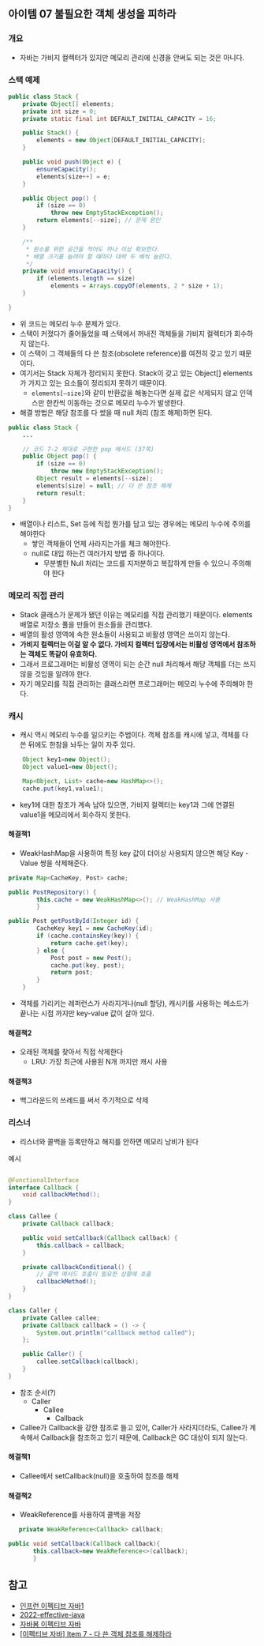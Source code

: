 ## 아이템 07 불필요한 객체 생성을 피하라

### 개요

- 자바는 가비지 컬렉터가 있지만 메모리 관리에 신경을 안써도 되는 것은 아니다.

### 스택 예제

```java
public class Stack {
    private Object[] elements;
    private int size = 0;
    private static final int DEFAULT_INITIAL_CAPACITY = 16;

    public Stack() {
        elements = new Object[DEFAULT_INITIAL_CAPACITY];
    }

    public void push(Object e) {
        ensureCapacity();
        elements[size++] = e;
    }

    public Object pop() {
        if (size == 0)
            throw new EmptyStackException();
        return elements[--size]; // 문제 원인
    }

    /**
     * 원소를 위한 공간을 적어도 하나 이상 확보한다.
     * 배열 크기를 늘려야 할 때마다 대략 두 배씩 늘린다.
     */
    private void ensureCapacity() {
        if (elements.length == size)
            elements = Arrays.copyOf(elements, 2 * size + 1);
    }

}
```

- 위 코드는 메모리 누수 문제가 있다.
- 스택이 커졌다가 줄어들었을 때 스택에서 꺼내진 객체들을 가비지 컬렉터가 회수하지 않는다.
- 이 스택이 그 객체들의 다 쓴 참조(obsolete reference)를 여전히 갖고 있기 때문이다.
- 여기서는 Stack 자체가 정리되지 못한다. Stack이 갖고 있는 Object[] elements가 가지고 있는 요소들이 정리되지 못하기 때문이다.
    - `elements[—size]`와 같이 반환값을 해놓는다면 실제 값은 삭제되지 않고 인덱스만 한칸씩 이동하는 것으로 메모리 누수가 발생한다.
- 해결 방법은 해당 참조를 다 썼을 때 null 처리 (참조 해제)하면 된다.

```java
public class Stack {
	...

    // 코드 7-2 제대로 구현한 pop 메서드 (37쪽)
    public Object pop() {
        if (size == 0)
            throw new EmptyStackException();
        Object result = elements[--size];
        elements[size] = null; // 다 쓴 참조 해제
        return result;
    }
}
```

- 배열이나 리스트, Set 등에 직접 뭔가를 담고 있는 경우에는 메모리 누수에 주의를 해야한다
    - 쌓인 객체들이 언제 사라지는가를 체크 해야한다.
    - null로 대입 하는건 여러가지 방법 중 하나이다.
        - 무분별한 Null 처리는 코드를 지저분하고 복잡하게 만들 수 있으니 주의해야 한다

### 메모리 직접 관리

- Stack 클래스가 문제가 됐던 이유는 메모리를 직접 관리했기 때문이다. elements 배열로 저장소 풀을 만들어 원소들을 관리했다.
- 배열의 활성 영역에 속한 원소들이 사용되고 비활성 영역은 쓰이지 않는다.
- **가비지 컬렉터는 이걸 알 수 없다. 가비지 컬렉터 입장에서는 비활성 영역에서 참조하는 객체도 똑같이 유효하다.**
- 그래서 프로그래머는 비활성 영역이 되는 순간 null 처리해서 해당 객체를 더는 쓰지 않을 것임을 알려야 한다.
- 자기 메모리를 직접 관리하는 클래스라면 프로그래머는 메모리 누수에 주의해야 한다.

### 캐시

- 캐시 역시 메모리 누수를 일으키는 주범이다. 객체 참조를 캐시에 넣고, 객체를 다 쓴 뒤에도 한참을 놔두는 일이 자주 있다.

```java
    Object key1=new Object();
    Object value1=new Object();

    Map<Object, List> cache=new HashMap<>();
    cache.put(key1,value1);
```

- key1에 대한 참조가 계속 남아 있으면, 가비지 컬렉터는 key1과 그에 연결된 value1을 메모리에서 회수하지 못한다.

#### 해결책1
- WeakHashMap을 사용하여 특정 key 값이 더이상 사용되지 않으면 해당 Key - Value 쌍을 삭제해준다.

```java
private Map<CacheKey, Post> cache;

public PostRepository() {
        this.cache = new WeakHashMap<>(); // WeakHashMap 사용
        }

public Post getPostById(Integer id) {
        CacheKey key1 = new CacheKey(id);
        if (cache.containsKey(key)) {
            return cache.get(key);
        } else {
            Post post = new Post();
            cache.put(key, post);
            return post;
        }
    }
```

- 객체를 가리키는 레퍼런스가 사라지거나(null 할당), 캐시키를 사용하는 메소드가 끝나는 시점 까지만 key-value 값이 살아 있다.

#### 해결책2

- 오래된 객체를 찾아서 직접 삭제한다
    - LRU: 가장 최근에 사용된 N개 까지만 캐시 사용

#### 해결책3

- 백그라운드의 쓰레드를 써서 주기적으로 삭제

### 리스너

- 리스너와 콜백을 등록만하고 해지를 안하면 메모리 낭비가 된다

예시

```java

@FunctionalInterface
interface Callback {
    void callbackMethod();
}

class Callee {
    private Callback callback;

    public void setCallback(Callback callback) {
        this.callback = callback;
    }

    private callbackConditional() {
        // 콜백 메서드 호출이 필요한 상황에 호출
        callbackMethod();
    }
}

class Caller {
    private Callee callee;
    private Callback callback = () -> {
        System.out.println("callback method called");
    };

    public Caller() {
        callee.setCallback(callback);
    }
}
```
- 참조 순서(?)
  - Caller 
    - Callee
      - Callback
- Callee가 Callback을 강한 참조로 들고 있어, Caller가 사라지더라도, Callee가 계속해서 Callback을 참조하고 있기 때문에, Callback은 GC 대상이 되지 않는다.

#### 해결책1

- Callee에서 setCallback(null)을 호출하여 참조를 해제

#### 해결책2

- WeakReference를 사용하여 콜백을 저장

 ```java
    private WeakReference<Callback> callback;

public void setCallback(Callback callback){
        this.callback=new WeakReference<>(callback);
        }
```

## 참고

- [인프런 이펙티브 자바1](https://www.inflearn.com/course/%EC%9D%B4%ED%8E%99%ED%8B%B0%EB%B8%8C-%EC%9E%90%EB%B0%94-1)
- [2022-effective-java](https://github.com/woowacourse-study/2022-effective-java)
- [자바봄 이펙티브 자바](https://javabom.tistory.com/30)
- [[이펙티브 자바] Item 7 - 다 쓴 객체 참조를 해제하라](https://sh-hyun.tistory.com/105)

